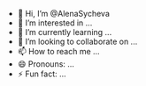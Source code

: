 - 👋 Hi, I’m @AlenaSycheva
- 👀 I’m interested in ...
- 🌱 I’m currently learning ...
- 💞️ I’m looking to collaborate on ...
- 📫 How to reach me ...
- 😄 Pronouns: ...
- ⚡ Fun fact: ...

<!---
AlenaSycheva/AlenaSycheva is a ✨ special ✨ repository because its `README.md` (this file) appears on your GitHub profile.
You can click the Preview link to take a look at your changes.
--->
